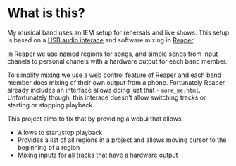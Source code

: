 # What is this?

My musical band uses an IEM setup for rehersals and live shows.
This setup is based on a [USB audio interace](https://www.behringer.com/product.html?modelCode=P0B2J) and software mixing in [Reaper](https://www.reaper.fm/).

In Reaper we use named regions for songs, and simple sends from input chanels to personal chanels with a hardware output for each band member.

To simplify mixing we use a web control feature of Reaper and each band member does mixing of their own output from a phone. Fortunately Reaper already includes an interface allows doing just that - `more_me.html`. Unfortunately though, this interace doesn't allow switching tracks or starting or stopping playback.

This project aims to fix that by providing a webui that allows:
- Allows to start/stop playback
- Provides a list of all regions in a project and allows moving cursor to the beginning of a region
- Mixing inputs for all tracks that have a hardware output

